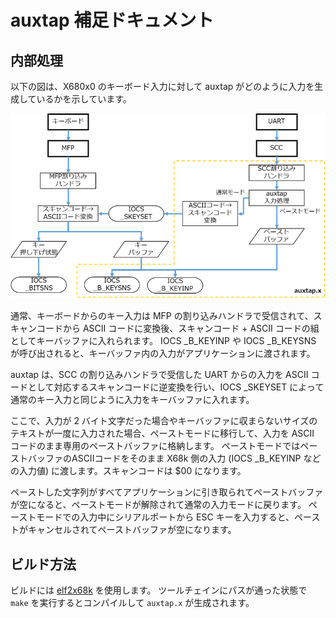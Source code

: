 auxtap 補足ドキュメント
=======================

## 内部処理

以下の図は、X680x0 のキーボード入力に対して auxtap がどのように入力を生成しているかを示しています。

![img](image/auxtap3.png)

通常、キーボードからのキー入力は MFP の割り込みハンドラで受信されて、スキャンコードから ASCII コードに変換後、スキャンコード + ASCII コードの組としてキーバッファに入れられます。
IOCS _B_KEYINP や IOCS _B_KEYSNS が呼び出されると、キーバッファ内の入力がアプリケーションに渡されます。

auxtap は、SCC の割り込みハンドラで受信した UART からの入力を ASCII コードとして対応するスキャンコードに逆変換を行い、IOCS _SKEYSET によって通常のキー入力と同じように入力をキーバッファに入れます。

ここで、入力が 2 バイト文字だった場合やキーバッファに収まらないサイズのテキストが一度に入力された場合、ペーストモードに移行して、入力を ASCII コードのまま専用のペーストバッファに格納します。
ペーストモードではペーストバッファのASCIIコードをそのまま X68k 側の入力 (IOCS _B_KEYINP などの入力値) に渡します。スキャンコードは $00 になります。

ペーストした文字列がすべてアプリケーションに引き取られてペーストバッファが空になると、ペーストモードが解除されて通常の入力モードに戻ります。
ペーストモードでの入力中にシリアルポートから ESC キーを入力すると、ペーストがキャンセルされてペーストバッファが空になります。


## ビルド方法

ビルドには [elf2x68k](https://github.com/yunkya2/elf2x68k) を使用します。
ツールチェインにパスが通った状態で `make` を実行するとコンパイルして `auxtap.x` が生成されます。
